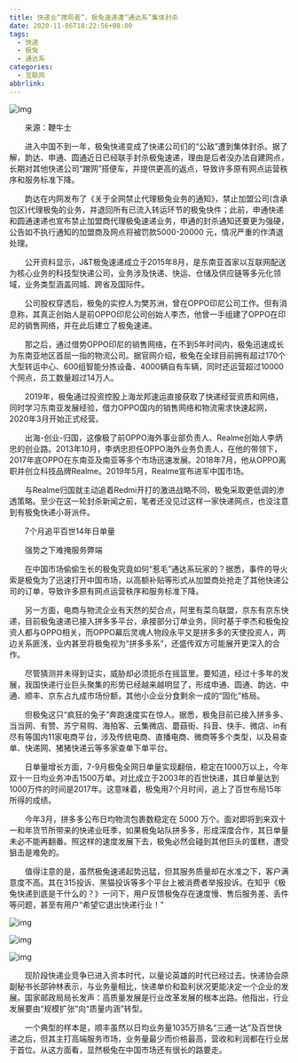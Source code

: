 ```yaml
---
title: 快递业“搅局者”，极兔速递遭“通达系”集体封杀
date: 2020-11-06T18:22:56+08:00
tags:
  - 快递
  - 极兔
  - 通达系
categories:
  - 互联网
abbrlink:
---
```


![img](https://cdn.jsdelivr.net/gh/yakeing/Documentation@main/Hexo/images/dae8-kcaeqzx5599523.png)

　　来源：鞭牛士

　　进入中国不到一年，极兔快递变成了快递公司们的“公敌”遭到集体封杀。据了解，韵达、申通、圆通近日已经联手封杀极兔速递，理由是后者没办法自建网点，长期对其他快递公司“蹭网”搭便车，并提供更高的返点，导致许多原有网点运营秩序和服务标准下降。

　　韵达在内网发布了《关于全网禁止代理极兔业务的通知》，禁止加盟公司(含承包区)代理极兔的业务，并退回所有已流入转运环节的极兔快件；此前，申通快递和圆通速递也宣布禁止加盟商代理极兔速递业务，申通的封杀通知还要更为强硬，公告如不执行通知的加盟商及网点将被罚款5000-20000 元，情况严重的作清退处理。

　　公开资料显示，J&amp;T极兔速递成立于2015年8月，是东南亚首家以互联网配送为核心业务的科技型快递公司，业务涉及快递、快运、仓储及供应链等多元化领域，业务类型涵盖同城、跨省及国际件。

　　公司股权穿透后，极兔的实控人为樊苏洲，曾在OPPO印尼公司工作。但有消息称，其真正创始人是前OPPO印尼公司创始人李杰，他曾一手组建了OPPO在印尼的销售网络，并在此后建立了极兔速递。

　　那之后，通过借势OPPO印尼的销售网络，在不到5年时间内，极兔迅速成长为东南亚地区首屈一指的物流公司。据官网介绍，极兔在全球目前拥有超过170个大型转运中心、600组智能分拣设备、4000辆自有车辆，同时还运营超过10000个网点，员工数量超过14万人。

　　2019年，极兔通过投资控股上海龙邦速运直接获取了快递经营资质和网络，同时学习东南亚发展经验，借力OPPO国内的销售网络和物流需求快速起网，2020年3月开始正式经营。

　　出海-创业-归国，这像极了前OPPO海外事业部负责人、Realme创始人李炳忠的创业路。2013年10月，李炳忠担任OPPO海外业务负责人，在他的带领下，2017年底OPPO在东南亚及南亚等多个市场迅速发展。2018年7月，他从OPPO离职并创立科技品牌Realme。2019年5月，Realme宣布进军中国市场。

　　与Realme归国就主动追着Redmi开打的激进战略不同，极兔采取更低调的渗透策略。至少在这一轮封杀新闻之前，笔者还没见过这样一家快递网点，也没注意到有极兔快递小哥派件。

　　7个月追平百世14年日单量

　　强势之下难掩服务弊端

　　在中国市场偷偷生长的极兔究竟如何“惹毛”通达系玩家的？据悉，事件的导火索是极兔为了迅速打开中国市场，以高额补贴等形式从加盟商处抢走了其他快递公司的订单，导致许多原有网点运营秩序和服务标准下降。

　　另一方面，电商与物流企业有天然的契合点，阿里有菜鸟联盟，京东有京东快递，目前极兔速递已接入拼多多平台，承接部分订单业务。同时基于李杰和极兔投资人都与OPPO相关，而OPPO幕后灵魂人物段永平又是拼多多的天使投资人，两边关系匪浅，业内甚至将极兔视为“拼多多系”，还盛传双方可能展开更深入的合作。

　　尽管猜测并未得到证实，威胁却必须扼杀在摇篮里。要知道，经过十多年的发展，我国快递行业巨头聚集的形势已经越来越明显了，形成申通、圆通、韵达、中通、顺丰、京东占九成市场份额，其他小企业分食剩余一成的“固化”格局。

　　但极兔这只“疯狂的兔子”奔跑速度实在惊人。据悉，极兔目前已接入拼多多、当当网、有赞、苏宁易购、海拍客、云集微店、蘑菇街、抖音、快手、微店、in有尽有等国内11家电商平台，涉及传统电商、直播电商、微商等多个类型，以及易查单、快递网、猪猪快递云等多家查单下单平台。

　　日单量增长方面，7-9月极兔全网日单量实现翻倍，稳定在1000万以上，今年双十一日均业务冲击1500万单。对比成立于2003年的百世快递，其日单量达到1000万件的时间是2017年。这意味着，极兔用7个月时间，追上了百世布局15年所得的成绩。

　　今年3月，拼多多公布日均物流包裹数稳定在 5000 万个。面对即将到来双十一和年货节所带来的快递业旺季，如果极兔站队拼多多，形成深度合作，其日单量未必不能再翻番。照这样的速度发展下去，极兔必然会碰到其他巨头的蛋糕，遭受狙击是难免的。

　　值得注意的是，虽然极兔速递起势迅猛，但其服务质量却在水准之下，客户满意度不高。其在315投诉、黑猫投诉等多个平台上被消费者举报投诉。在知乎《极兔快递到底是干什么的？》一问下，用户反馈极兔存在速度慢、售后服务差、丢件等问题，甚至有用户“希望它退出快递行业！”

![img](https://cdn.jsdelivr.net/gh/yakeing/Documentation@main/Hexo/images/69c2-kcaeqzx5599536.png)

![img](https://cdn.jsdelivr.net/gh/yakeing/Documentation@main/Hexo/images/aed7-kcaeqzx5599578.png)

![img](https://cdn.jsdelivr.net/gh/yakeing/Documentation@main/Hexo/images/9826-kcaeqzx5599674.png)

　　现阶段快递业竞争已进入资本时代，以量论英雄的时代已经过去。快递协会原副秘书长邵钟林表示，与业务量相比，快递单价和盈利状况更能决定一个企业的发展。国家邮政局局长发声：高质量发展是行业改革发展的根本出路。他指出，行业发展要由“规模扩张”向“质量内涵”转型。

　　一个典型的样本是，顺丰虽然以日均业务量1035万排名“三通一达”及百世快递之后，但其主打高端服务市场，业务量最少而价格最高，营收和利润都在行业居于首位。从这方面看，显然极兔在中国市场还有很长的路要走。